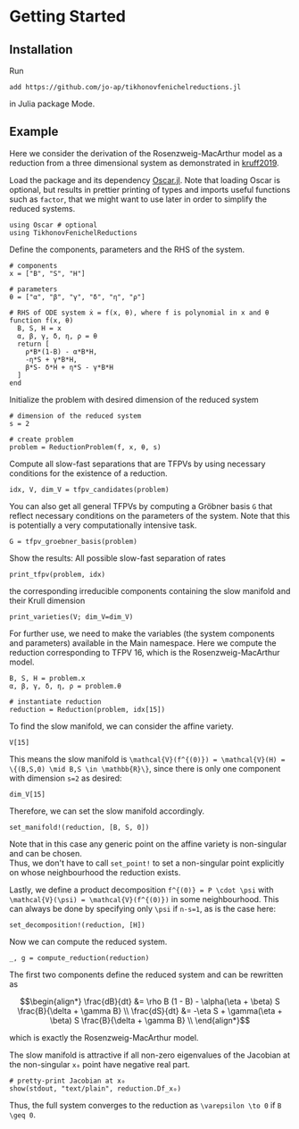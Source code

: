 # Getting Started

## Installation
Run
~~~
add https://github.com/jo-ap/tikhonovfenichelreductions.jl
~~~
in Julia package Mode.

## Example
Here we consider the derivation of the Rosenzweig-MacArthur model as a
reduction from a three dimensional system as demonstrated in
[kruff2019](@cite). 

Load the package and its dependency [Oscar.jl](https://www.oscar-system.org/). 
Note that loading Oscar is optional, but results in prettier printing of
types and imports useful functions such as `factor`, that we might want to use
later in order to simplify the reduced systems.
```@example 1
using Oscar # optional
using TikhonovFenichelReductions
```
Define the components, parameters and the RHS of the system. 
```@example 1
# components
x = ["B", "S", "H"]

# parameters
θ = ["α", "β", "γ", "δ", "η", "ρ"]

# RHS of ODE system ẋ = f(x, θ), where f is polynomial in x and θ
function f(x, θ)
  B, S, H = x
  α, β, γ, δ, η, ρ = θ
  return [
    ρ*B*(1-B) - α*B*H,
    -η*S + γ*B*H,
    β*S- δ*H + η*S - γ*B*H
  ]
end
```

Initialize the problem with desired dimension of the reduced system
```@example 1
# dimension of the reduced system
s = 2

# create problem
problem = ReductionProblem(f, x, θ, s)
```
Compute all slow-fast separations that are TFPVs by using necessary conditions
for the existence of a reduction. 
```@example 1
idx, V, dim_V = tfpv_candidates(problem)
```

You can also get all general TFPVs by computing a Gröbner basis `G` that
reflect necessary conditions on the parameters of the system. 
Note that this is potentially a very computationally intensive task.
```@example 1
G = tfpv_groebner_basis(problem)
```

Show the results: All possible slow-fast separation of rates
```@example 1
print_tfpv(problem, idx)
```
the corresponding irreducible components containing the slow manifold and their
Krull dimension
```@example 1
print_varieties(V; dim_V=dim_V)
```

For further use, we need to make the variables (the system components and
parameters) available in the Main namespace.
Here we compute the reduction corresponding to TFPV 16, which is the 
Rosenzweig-MacArthur model.
```@example 1
B, S, H = problem.x
α, β, γ, δ, η, ρ = problem.θ

# instantiate reduction 
reduction = Reduction(problem, idx[15])
```

To find the slow manifold, we can consider the affine variety.
```@example 1
V[15]
```
This means the slow manifold is 
``\mathcal{V}(f^{(0)}) = \mathcal{V}(H) = \{(B,S,0) \mid B,S \in \mathbb{R}\}``,
since there is only one component with dimension ``s=2`` as desired:
```@example 1
dim_V[15] 
```
Therefore, we can set the slow manifold accordingly.
```@example 1
set_manifold!(reduction, [B, S, 0])
```

Note that in this case any generic point on the affine variety is non-singular
and can be chosen.  
Thus, we don't have to call `set_point!` to set a non-singular point explicitly
on whose neighbourhood the reduction exists. 

Lastly, we define a product decomposition ``f^{(0)} = P \cdot \psi`` with 
``\mathcal{V}(\psi) = \mathcal{V}(f^{(0)})`` in some neighbourhood. 
This can always be done by specifying only ``\psi`` if ``n-s=1``, as is the case
here:
```@example 1
set_decomposition!(reduction, [H])
```
Now we can compute the reduced system.
```@example 1
_, g = compute_reduction(reduction)
```
The first two components define the reduced system and can be rewritten as 
```math
\begin{align*}
\frac{dB}{dt} &= \rho B (1 - B) - \alpha(\eta + \beta) S \frac{B}{\delta + \gamma B} \\
\frac{dS}{dt} &= -\eta S + \gamma(\eta + \beta) S \frac{B}{\delta + \gamma B} \\
\end{align*}
```
which is exactly the Rosenzweig-MacArthur model.

The slow manifold is attractive if all non-zero eigenvalues of the Jacobian at
the non-singular `x₀` point have negative real part. 
```@example 1 
# pretty-print Jacobian at x₀
show(stdout, "text/plain", reduction.Df_x₀)
```
Thus, the full system converges to the reduction as ``\varepsilon \to 0`` if 
``B \geq 0``. 

